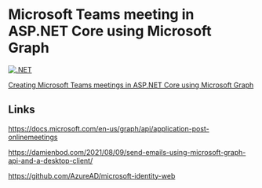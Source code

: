 
# Microsoft Teams meeting in ASP.NET Core using Microsoft Graph

[![.NET](https://github.com/damienbod/TeamsAdminUI/actions/workflows/dotnet.yml/badge.svg)](https://github.com/damienbod/TeamsAdminUI/actions/workflows/dotnet.yml)



[Creating Microsoft Teams meetings in ASP.NET Core using Microsoft Graph]()

## Links

https://docs.microsoft.com/en-us/graph/api/application-post-onlinemeetings

https://damienbod.com/2021/08/09/send-emails-using-microsoft-graph-api-and-a-desktop-client/

https://github.com/AzureAD/microsoft-identity-web